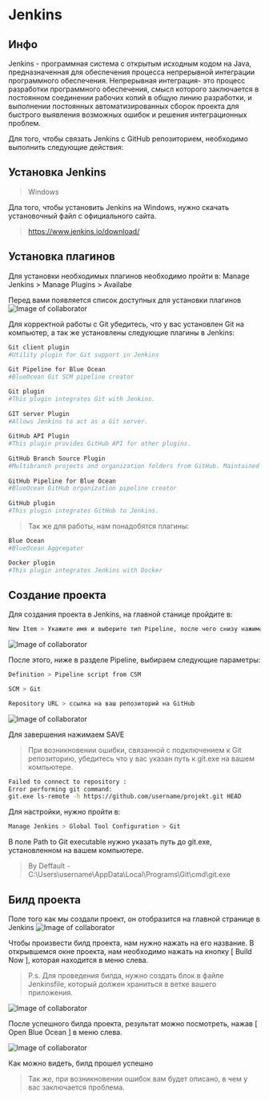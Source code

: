 # Jenkins

## Инфо

Jenkins - программная система с открытым исходным кодом на Java, предназначенная для обеспечения процесса непрерывной интеграции программного обеспечения.
Непрерывная интеграция- это процесс разработки программного обеспечения, смысл которого заключается в постоянном соединении рабочих копий в общую линию разработки, и выполнении постоянных автоматизированных сборок проекта для быстрого выявления возможных ошибок и решения интеграционных проблем.

Для того, чтобы связать Jenkins с GitHub репозиторием, необходимо выполнить следующие действия:

## Установка Jenkins
> Windows

Дла того, чтобы установить Jenkins на Windows, нужно скачать установочный файл с официального сайта.
> https://www.jenkins.io/download/



## Установка плагинов
Для установки необходимых плагинов необходимо пройти в:
Manage Jenkins > Manage Plugins > Availabe

Перед вами появляется список доступных для установки плагинов
![Image of collaborator](https://github.com/pannoi/tpt/blob/master/Jenkins/images/PluginsListJenkins.PNG)

Для корректной работы с Git убедитесь, что у вас установлен Git на компьютер, а так же установлены следующие плагины в Jenkins:
```bash
Git client plugin
#Utility plugin for Git support in Jenkins	
	
Git Pipeline for Blue Ocean
#BlueOcean Git SCM pipeline creator

Git plugin
#This plugin integrates Git with Jenkins.
	
GIT server Plugin
#Allows Jenkins to act as a Git server.
	
GitHub API Plugin
#This plugin provides GitHub API for other plugins.
	
GitHub Branch Source Plugin
#Multibranch projects and organization folders from GitHub. Maintained by CloudBees, Inc.
	
GitHub Pipeline for Blue Ocean
#BlueOcean GitHub organization pipeline creator
	
GitHub plugin
#This plugin integrates GitHub to Jenkins.
```

> Так же для работы, нам понадобятся плагины:
```bash
Blue Ocean
#BlueOcean Aggregator

Docker plugin
#This plugin integrates Jenkins with Docker
```
## Создание проекта
Для создания проекта в Jenkins, на главной станице пройдите в:
```bash
New Item > Укажите имя и выберите тип Pipeline, после чего снизу нажимаем OK
```
![Image of collaborator](https://github.com/pannoi/tpt/blob/master/Jenkins/images/CreateProjektJenkins.PNG)

После этого, ниже в разделе Pipeline, выбираем следующие параметры:
```bash
Definition > Pipeline script from CSM
 ```
 ```bash 
SCM > Git
 ```
  ```bash 
Repository URL > ссылка на ваш репозиторий на GitHub
 ```
![Image of collaborator](https://github.com/pannoi/tpt/blob/master/Jenkins/images/ConnectGitRepToProjekt.PNG)

Для завершения нажимаем SAVE

> При возникновении ошибки, связанной с подключением к Git репозиторию, убедитесь что у вас указан путь к git.exe на вашем компьютере.
```bash
Failed to connect to repository :
Error performing git command: 
git.exe ls-remote -h https://github.com/username/projekt.git HEAD
```
Для настройки, нужно пройти в:
```bash
Manage Jenkins > Global Tool Configuration > Git
```
В поле Path to Git executable нужно указать путь до git.exe, установленном на вашем компьютере. 
> By Deffault - C:\Users\username\AppData\Local\Programs\Git\cmd\git.exe


## Билд проекта

Поле того как мы создали проект, он отобразится на главной странице в Jenkins
![Image of collaborator](https://github.com/pannoi/tpt/blob/master/Jenkins/images/ProjektOnMainPageJenkins.PNG)

Чтобы произвести билд проекта, нам нужно нажать на его название. В открывшемся окне проекта, нам необходимо нажать на кнопку [ Build Now ], которая находится в меню слева.
> P.s. Для проведения билда, нужно создать блок в файле Jenkinsfile, который должен храниться в ветке вашего приложения.

![Image of collaborator](https://github.com/pannoi/tpt/blob/master/Jenkins/images/ProjektBuildJenkins.PNG)

После успешного билда проекта, результат можно посмотреть, нажав [ Open Blue Ocean ] в меню слева.

![Image of collaborator](https://github.com/pannoi/tpt/blob/master/Jenkins/images/ProjektBuildResult.PNG)

Как можно видеть, билд прошел успешно

> Так же, при возникновении ошибок вам будет описано, в чем у вас заключается проблема.
